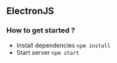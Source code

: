 ## ElectronJS

### How to get started ?
- Install dependencies `npm install`
- Start server `npm start`